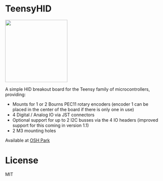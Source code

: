 # TeensyHID

<img src="https://644db4de3505c40a0444-327723bce298e3ff5813fb42baeefbaa.ssl.cf1.rackcdn.com/3213d81698aaa7d55cfb997c0d36bb76.png" width="200"/>

A simple HID breakout board for the Teensy family of microcontrollers, providing:

* Mounts for 1 or 2 Bourns PEC11 rotary encoders (encoder 1 can be placed in the center of the 
board if there is only one in use)
* 4 Digital / Analog IO via JST connectors
* Optional support for up to 2 I2C busses via the 4 IO headers (improved support
  for this coming in version 1.1)
* 2 M3 mounting holes

Available at [OSH Park](https://oshpark.com/shared_projects/zv2o0ggX)

# License

MIT
